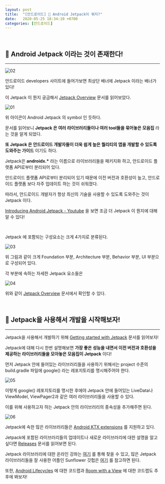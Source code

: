 ```yaml
---
layout: post
title:  "[안드로이드] 🚀 Android Jetpack이 뭐지?"
date:   2020-05-25 18:34:10 +0700
categories: [안드로이드]
---
```


<br>

## 🚀 Android Jetpack 이라는 것이 존재한다!
---

![02](https://user-images.githubusercontent.com/31889335/82818299-79fdf600-9ed9-11ea-9236-23effe368944.PNG)

안드로이드 developers 사이트에 들어가보면 최상단 배너에 Jetpack 이라는 배너가 있다!

이 Jetpack 이 뭔지 궁금해서 [Jetpack Overview](https://developer.android.com/jetpack) 문서를 읽어보았다.

![01](https://user-images.githubusercontent.com/31889335/82818430-afa2df00-9ed9-11ea-83cc-fdf346db89e6.PNG)

위 아이콘이 Android Jetpack 의 symbol 인 듯하다.

문서를 읽어보니 __Jetpack 은 여러 라이브러리들이나 여러 tool들을 묶어놓은 모음집__ 라는 것을 알게 되었다.

__또 Jetpack 은 안드로이드 개발자들이 더욱 쉽게 높은 퀄리티의 앱을 개발할 수 있도록 도와주는 가이드__ 이기도 하다.

Jetpack은 __androidx.*__ 라는 이름으로 라이브러리들을 패키지화 하고, 안드로이드 플랫폼 API로부터 분리되어 있다.

안드로이드 플랫폼 API로부터 분리되어 있기 때문에 이전 버전과 호환성이 높고, 안드로이드 플랫폼 보다 자주 업데이트 하는 것이 쉬워졌다.

따라서, 안드로이드 개발자가 항상 최신의 기술을 사용할 수 있도록 도와주는 것이 Jetpack 이다.

[Introducing Android Jetpack - Youtube](https://www.youtube.com/watch?v=LmkKFCfmnhQ&feature=youtu.be) 을 보면 조금 더 Jetpack 이 뭔지에 대해 알 수 있다!

<br>

Jetpack 에 포함되는 구성요소는 크게 4가지로 분류된다.

![03](https://user-images.githubusercontent.com/31889335/82819626-a4e94980-9edb-11ea-922d-ed15c587fff5.PNG)

위 그림과 같이 크게 Foundation 부분, Architecture 부분, Behavior 부분, UI 부분으로 구성되어 있다.

각 부분에 속하는 자세한 Jetpack 요소들은

![04](https://user-images.githubusercontent.com/31889335/82819783-ef6ac600-9edb-11ea-913b-816b7e3cdd49.PNG)

위와 같이 [Jetpack Overview](https://developer.android.com/jetpack) 문서에서 확인할 수 있다.

<br>

## 🚀 Jetpack을 사용해서 개발을 시작해보자!
---

Jetpack을 사용해서 개발하기 위해 [Getting started with Jetpack](https://developer.android.com/jetpack/docs/getting-started) 문서를 읽어보자!

Jetpack에 대해 다시 한번 설명해보면 __가장 좋은 성능을 내면서 이전 버전과 호환성을 제공하는 라이브러리들을 모아놓은 모음집이 Jetpack__ 이다!

먼저 Jetpack 안에 들어있는 라이브러리들을 사용하기 위해서는 project 수준의 build.gradle 파일에 google() 라는 레포지토리를 명시해주어야 한다.

![05](https://user-images.githubusercontent.com/31889335/82820397-0b229c00-9edd-11ea-9c08-9f598c0ee476.PNG)

이렇게 google() 레포지토리를 명시한 후에야 Jetpack 안에 들어있는 LiveData나 ViewModel, ViewPager2과 같은 여러 라이브러리들을 사용할 수 있다.

이를 위해 사용하고자 하는 Jetpack 안의 라이브러리의 종속성을 추가해주면 된다.

![06](https://user-images.githubusercontent.com/31889335/82820538-5b016300-9edd-11ea-9e29-0fa3dad0d9d0.PNG)

Jetpack에 속한 많은 라이브러리들은 [Android KTX extensions](https://developer.android.com/kotlin/ktx) 를 지원하고 있다. 

Jetpack에 포함된 라이브러리들의 업데이트나 새로운 라이브러리에 대한 설명을 알고 싶다면 [Releases](https://developer.android.com/jetpack/androidx/versions) 문서를 읽어보면 된다.

Jetpack 라이브러리에 대한 온라인 강좌는 [여기](https://www.udacity.com/course/developing-android-apps-with-kotlin--ud9012) 를 통해 찾을 수 있고, 많은 Jetpack 라이브러리들을 잘 사용한 어플인 Sunflower 깃헙은 [여기](https://github.com/android/sunflower) 를 참고하면 된다.

또한, [Android Lifecycles](https://codelabs.developers.google.com/codelabs/android-lifecycles/index.html#0) 에 대한 코드랩과 [Room with a View](https://codelabs.developers.google.com/codelabs/android-room-with-a-view-kotlin/#14) 에 대한 코드랩도 추후에 봐보자!

<br>




